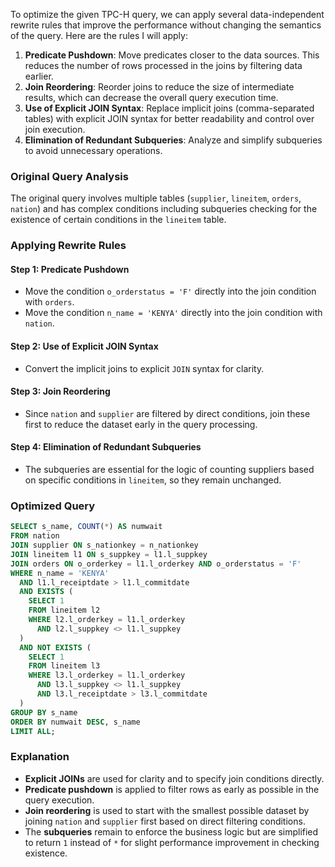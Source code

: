 To optimize the given TPC-H query, we can apply several data-independent rewrite rules that improve the performance without changing the semantics of the query. Here are the rules I will apply:

1. **Predicate Pushdown**: Move predicates closer to the data sources. This reduces the number of rows processed in the joins by filtering data earlier.
2. **Join Reordering**: Reorder joins to reduce the size of intermediate results, which can decrease the overall query execution time.
3. **Use of Explicit JOIN Syntax**: Replace implicit joins (comma-separated tables) with explicit JOIN syntax for better readability and control over join execution.
4. **Elimination of Redundant Subqueries**: Analyze and simplify subqueries to avoid unnecessary operations.

### Original Query Analysis
The original query involves multiple tables (`supplier`, `lineitem`, `orders`, `nation`) and has complex conditions including subqueries checking for the existence of certain conditions in the `lineitem` table.

### Applying Rewrite Rules

#### Step 1: Predicate Pushdown
- Move the condition `o_orderstatus = 'F'` directly into the join condition with `orders`.
- Move the condition `n_name = 'KENYA'` directly into the join condition with `nation`.

#### Step 2: Use of Explicit JOIN Syntax
- Convert the implicit joins to explicit `JOIN` syntax for clarity.

#### Step 3: Join Reordering
- Since `nation` and `supplier` are filtered by direct conditions, join these first to reduce the dataset early in the query processing.

#### Step 4: Elimination of Redundant Subqueries
- The subqueries are essential for the logic of counting suppliers based on specific conditions in `lineitem`, so they remain unchanged.

### Optimized Query
```sql
SELECT s_name, COUNT(*) AS numwait
FROM nation
JOIN supplier ON s_nationkey = n_nationkey
JOIN lineitem l1 ON s_suppkey = l1.l_suppkey
JOIN orders ON o_orderkey = l1.l_orderkey AND o_orderstatus = 'F'
WHERE n_name = 'KENYA'
  AND l1.l_receiptdate > l1.l_commitdate
  AND EXISTS (
    SELECT 1
    FROM lineitem l2
    WHERE l2.l_orderkey = l1.l_orderkey
      AND l2.l_suppkey <> l1.l_suppkey
  )
  AND NOT EXISTS (
    SELECT 1
    FROM lineitem l3
    WHERE l3.l_orderkey = l1.l_orderkey
      AND l3.l_suppkey <> l1.l_suppkey
      AND l3.l_receiptdate > l3.l_commitdate
  )
GROUP BY s_name
ORDER BY numwait DESC, s_name
LIMIT ALL;
```

### Explanation
- **Explicit JOINs** are used for clarity and to specify join conditions directly.
- **Predicate pushdown** is applied to filter rows as early as possible in the query execution.
- **Join reordering** is used to start with the smallest possible dataset by joining `nation` and `supplier` first based on direct filtering conditions.
- The **subqueries** remain to enforce the business logic but are simplified to return `1` instead of `*` for slight performance improvement in checking existence.